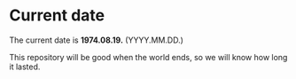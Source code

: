 # Current date

The current date is **1974.08.19.** (YYYY.MM.DD.)

This repository will be good when the world ends, so we will know how long it lasted.